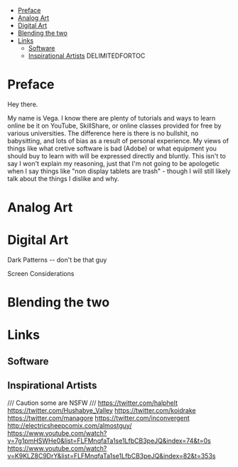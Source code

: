    * [Preface](#preface)
   * [Analog Art](#analog-art)
   * [Digital Art](#digital-art)
   * [Blending the two](#blending-the-two)
   * [Links](#links)
      * [Software](#software)
      * [Inspirational Artists](#inspirational-artists)
DELIMITEDFORTOC
# Preface

Hey there.

My name is Vega. I know there are plenty of tutorials and ways to learn online be it on YouTube, SkillShare, or online classes provided for free by various universities. The difference here is there is no bullshit, no babysitting, and lots of bias as a result of personal experience. My views of things like what cretive software is bad (Adobe) or what equipment you should buy to learn with will be expressed directly and bluntly. This isn't to say I won't explain my reasoning, just that I'm not going to be apologetic when I say things like "non display tablets are trash" - though I will still likely talk about the things I dislike and why.

# Analog Art

# Digital Art

Dark Patterns -- don't be that guy

Screen Considerations



# Blending the two

# Links
## Software

## Inspirational Artists
 /// Caution some are NSFW ///
https://twitter.com/halphelt
https://twitter.com/Hushabye_Valley
https://twitter.com/koidrake
https://twitter.com/managore
https://twitter.com/inconvergent
http://electricsheepcomix.com/almostguy/
https://www.youtube.com/watch?v=7g1pmHSWHe0&list=FLFMnqfaTa1se1LfbCB3peJQ&index=74&t=0s
https://www.youtube.com/watch?v=K9KLZ8C9DrY&list=FLFMnqfaTa1se1LfbCB3peJQ&index=82&t=353s
